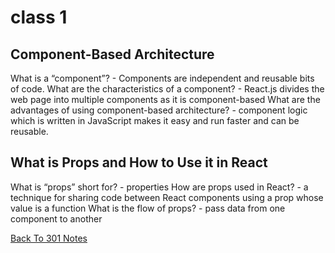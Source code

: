 # class 1

## Component-Based Architecture

What is a “component”? - Components are independent and reusable bits of code.
What are the characteristics of a component? - React.js divides the web page into multiple components as it is component-based
What are the advantages of using component-based architecture? - component logic which is written in JavaScript makes it easy and run faster and can be reusable.

## What is Props and How to Use it in React

What is “props” short for? - properties
How are props used in React? - a technique for sharing code between React components using a prop whose value is a function
What is the flow of props? -  pass data from one component to another


[Back To 301 Notes](https://stevenrej.github.io/reading-notes/readingnotes301main)
